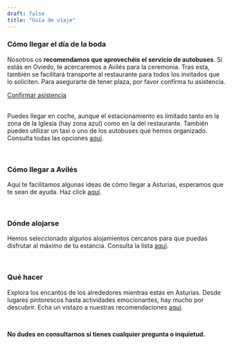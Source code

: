 ```yaml
---
draft: false
title: "Guía de viaje"
---
```


### Cómo llegar el día de la boda

Nosotros os **recomendamos que aprovechéis el servicio de autobuses**. Si estás en Oviedo, te acercaremos a Avilés para la ceremonia. Tras esta, también se facilitará transporte al restaurante para todos los invitados que lo soliciten. Para asegurarte de tener plaza, por favor confirma tu asistencia.

<section class="button-container">
    <a href="https://docs.google.com/forms/d/e/1FAIpQLScq2pP8ATJLhpKHwHeiGDF7o2PFuoBEDatHrdL6Gm-oMKghQQ/viewform" target="_blank" class="button">Confirmar asistencia</a>
</section>

<br>

Puedes llegar en coche, aunque el estacionamiento es limitado tanto en la zona de la Iglesia (hay zona azul) como en la del restaurante. También puedes utilizar un taxi o uno de los autobuses que hemos organizado. Consulta todas las opciones [aquí](/travel-wedding).

<br>

### Cómo llegar a Avilés

Aquí te facilitamos algunas ideas de cómo llegar a Asturias, esperamos que te sean de ayuda. Haz click [aquí](/travel).

<br>

### Dónde alojarse

Hemos seleccionado algunos alojamientos cercanos para que puedas disfrutar al máximo de tu estancia. Consulta la lista [aquí](/accommodation).

<br>

### Qué hacer

Explora los encantos de los alrededores mientras estás en Asturias. Desde lugares pintorescos hasta actividades emocionantes, hay mucho por descubrir. Echa un vistazo a nuestras recomendaciones [aquí](/plans).

<br>

**No dudes en consultarnos si tienes cualquier pregunta o inquietud.**
